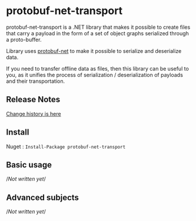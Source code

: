 # protobuf-net-transport

protobuf-net-transport is a .NET library that makes it possible to create files that carry a payload in the form of a set of object graphs serialized through a proto-buffer.

Library uses [protobuf-net](https://github.com/mgravell/protobuf-net) to make it possible to serialize and deserialize data.

If you need to transfer offline data as files, then this library can be useful to you, as it unifies the process of serialization / deserialization of payloads and their transportation.

## Release Notes

[Change history is here](http://reddestroer.github.io/protobuf-net-transport/releasenotes)

## Install

Nuget : `Install-Package protobuf-net-transport`

## Basic usage

/*Not written yet*/

## Advanced subjects

/*Not written yet*/